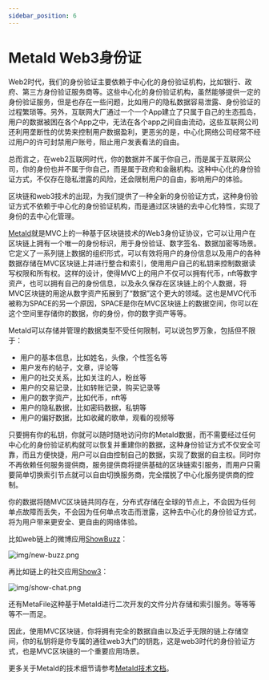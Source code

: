 ```yaml
---
sidebar_position: 6
---
```

# MetaId Web3身份证

Web2时代，我们的身份验证主要依赖于中心化的身份验证机构，比如银行、政府、第三方身份验证服务商等。这些中心化的身份验证机构，虽然能够提供一定的身份验证服务，但是也存在一些问题，比如用户的隐私数据容易泄露、身份验证的过程繁琐等。另外，互联网大厂通过一个一个App建立了只属于自己的生态孤岛，用户的数据被困在各个App之中，无法在各个app之间自由流动，这些互联网公司还利用垄断性的优势来控制用户数据盈利，更恶劣的是，中心化网络公司经常不经过用户的许可封禁用户账号，阻止用户发表看法的自由。

总而言之，在web2互联网时代，你的数据并不属于你自己，而是属于互联网公司，你的身份也并不属于你自己，而是属于政府和金融机构。这种中心化的身份验证方式，不仅存在隐私泄露的风险，还会限制用户的自由，影响用户的体验。

区块链和web3技术的出现，为我们提供了一种全新的身份验证方式，这种身份验证方式不依赖于中心化的身份验证机构，而是通过区块链的去中心化特性，实现了身份的去中心化管理。

[MetaId](/docs/blockchain/mvc-improvements/meta-id)就是MVC上的一种基于区块链技术的Web3身份证协议，它可以让用户在区块链上拥有一个唯一的身份标识，用于身份验证、数字签名、数据加密等场景。它定义了一系列链上数据的组织形式，可以有效将用户的身份信息以及用户的各种数据存储在MVC区块链上并进行整合和索引，使用用户自己的私钥来控制数据读写权限和所有权。这样的设计，使得MVC上的用户不仅可以拥有代币，nft等数字资产，也可以拥有自己的身份信息，以及永久保存在区块链上的个人数据，将MVC区块链的用途从数字资产拓展到了“数据”这个更大的领域。这也是MVC代币被称为SPACE的另一个原因，SPACE是你在MVC区块链上的数据空间，你可以在这个空间里存储你的数据，你的身份，你的数字资产等等。

MetaId可以存储并管理的数据类型不受任何限制，可以说包罗万象，包括但不限于：

- 用户的基本信息，比如姓名，头像，个性签名等
- 用户发布的帖子，文章，评论等
- 用户的社交关系，比如关注的人，粉丝等
- 用户的交易记录，比如转账记录，购买记录等
- 用户的数字资产，比如代币，nft等
- 用户的隐私数据，比如密码数据，私钥等
- 用户的偏好数据，比如收藏的歌单，观看的视频等

只要拥有你的私钥，你就可以随时随地访问你的MetaId数据，而不需要经过任何中心化的身份验证机构就可以恢复并重建你的数据，这种身份验证方式不仅安全可靠，而且方便快捷，用户可以自由控制自己的数据，实现了数据的自主权。同时你不再依赖任何服务提供商，服务提供商将提供基础的区块链索引服务，而用户只需要简单切换索引节点就可以自由切换服务商，完全摆脱了中心化服务提供商的控制。

你的数据将随MVC区块链共同存在，分布式存储在全球的节点上，不会因为任何单点故障而丢失，不会因为任何单点攻击而泄露，这种去中心化的身份验证方式，将为用户带来更安全、更自由的网络体验。

比如web链上的微博应用[ShowBuzz](https://www.show3.io/buzz/index)：

![img/new-buzz.png](/img/show-buzz.png)

再比如链上的社交应用[Show3](https://www.show3.io/talk/channels/mvc.metaid/4c86891eba08d5b726a8831b55e9b9fc767bec613ea60630b03d117ab01bbc21)：

![img/show-chat.png](/img/show-chat.png)

还有MetaFile这种基于MetaId进行二次开发的文件分片存储和索引服务。等等等等不一而足。

因此，使用MVC区块链，你将拥有完全的数据自由以及近乎无限的链上存储空间，你的私钥将是你专属的通往web3大门的钥匙，这是web3时代的身份验证方式，也是MVC区块链的一个重要应用场景。

更多关于MetaId的技术细节请参考[MetaId技术文档](/docs/blockchain/mvc-improvements/meta-id)。
